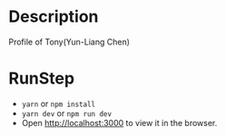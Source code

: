 # Description

Profile of Tony(Yun-Liang Chen)

# RunStep

- `yarn` or `npm install`
- `yarn dev` or `npm run dev`
- Open [http://localhost:3000](http://localhost:3000) to view it in the browser.
